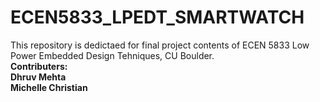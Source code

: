 # ECEN5833_LPEDT_SMARTWATCH
This repository is dedictaed for final project contents of ECEN 5833 Low Power Embedded Design Tehniques, CU Boulder.<br>
**Contributers:<br> Dhruv Mehta 
              <br>Michelle Christian**
